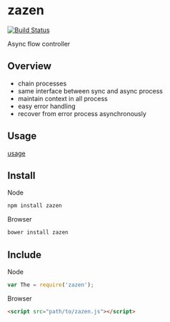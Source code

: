 # zazen

[![Build Status](https://travis-ci.org/minodisk/zazen.png?branch=master)](https://travis-ci.org/minodisk/zazen)

Async flow controller

## Overview

* chain processes
* same interface between sync and async process
* maintain context in all process
* easy error handling
* recover from error process asynchronously

## Usage

[usage](http://minodisk.github.io/zazen/doc/usage.html)

## Install

Node
```sh
npm install zazen
```

Browser
```sh
bower install zazen
```

## Include

Node
```js
var The = require('zazen');
```

Browser
```html
<script src="path/to/zazen.js"></script>
```


